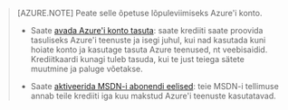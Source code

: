 > [AZURE.NOTE] <a name="note"></a>Peate selle õpetuse lõpuleviimiseks Azure'i konto.
  >
  > + Saate [avada Azure'i konto tasuta](/pricing/free-trial/?WT.mc_id=A261C142F): saate krediiti saate proovida tasuliseks Azure'i teenuste ja isegi juhul, kui nad kasutada kuni hoiate konto ja kasutage tasuta Azure teenused, nt veebisaidid. Krediitkaardi kunagi tuleb tasuda, kui te just teiega sätete muutmine ja paluge võetakse.
  >
  > + Saate [aktiveerida MSDN-i abonendi eelised](/pricing/member-offers/msdn-benefits-details/?WT.mc_id=A261C142F): teie MSDN-i tellimuse annab teile krediiti iga kuu makstud Azure'i teenuste kasutatavad.

